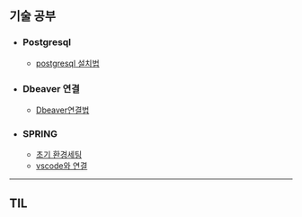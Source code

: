 ## 기술 공부

- ### Postgresql
  - [postgresql 설치법](https://github.com/hateyoon/-/blob/main/%EA%B8%B0%EC%88%A0%EA%B3%B5%EB%B6%80/postgres%EC%84%A4%EC%B9%98%EB%B2%95.md)

- ### Dbeaver 연결

  - [Dbeaver연결법](https://github.com/hateyoon/-/blob/main/%EA%B8%B0%EC%88%A0%EA%B3%B5%EB%B6%80/DBEAVER%20%EC%97%B0%EA%B2%B0%EB%B2%95.md)

- ### SPRING
  - [초기 환경세팅](https://github.com/hateyoon/HOMEWORK/blob/main/%EA%B8%B0%EC%88%A0%EA%B3%B5%EB%B6%80/SPRING%20%EC%B4%88%EA%B8%B0%EC%84%B8%ED%8C%85.md)
  - [vscode와 연결](https://github.com/hateyoon/HOMEWORK/blob/main/%EA%B8%B0%EC%88%A0%EA%B3%B5%EB%B6%80/%EC%8A%A4%ED%94%84%EB%A7%81%20vscode%20%EC%97%B0%EA%B2%B0.md)






------------


## TIL




